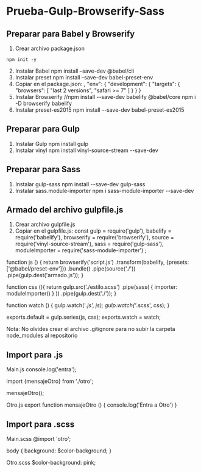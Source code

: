 # Prueba-Gulp-Browserify-Sass

## Preparar para Babel y Browserify 
1. Crear archivo package.json
```scritpshell
npm init -y
```
2. Instalar Babel
	npm install –save-dev @babel/cli
3. Instalar preset
	npm install –save-dev babel-preset-env
4. Copiar en el package.json:
,
  "env": {
    "development": {
      "targets": {
        "browsers": [
          "last 2 versions",
          "safari >= 7"
        ]
      }
    }
  }
5. Instalar Browserify
//npm install --save-dev babelify @babel/core
  npm i -D browserify babelify
6. Instalar preset-es2015
  npm install --save-dev babel-preset-es2015 

## Preparar para Gulp 
1. Instalar Gulp
  npm install gulp
2. Instalar vinyl
	npm install vinyl-source-stream --save-dev

## Preparar para Sass 
1. Instalar gulp-sass
  npm install --save-dev gulp-sass 
2. Instalar sass.module-importer
  npm i sass-module-importer --save-dev

## Armado del archivo gulpfile.js 
1. Crear archivo gulpfile.js
2. Copiar en el gulpfile.js:
const  gulp  = require('gulp'),
    babelify = require('babelify'),
    browserify = require('browserify'),
    source = require('vinyl-source-stream'),
    sass = require('gulp-sass'),
    moduleImporter = require('sass-module-importer')
; 

function js () {
    return browserify('script.js')
    .transform(babelify, {presets: ['@babel/preset-env']})
    .bundle()
    .pipe(source('./'))
    .pipe(gulp.dest('armado.js'));
}

function css (){
    return gulp.src('./estilo.scss')
    .pipe(sass( { importer: moduleImporter() } ))
    .pipe(gulp.dest('./'));
}

function watch () {
    gulp.watch('*.js', js); 
    gulp.watch('*.scss', css);
}

exports.default = gulp.series(js, css);
exports.watch = watch;									

Nota: No olvides crear el archivo .gitignore para no subir la carpeta node_modules al repositorio 

## Import para .js
Main.js
console.log('entra');

import {mensajeOtro} from './otro';

mensajeOtro();

Otro.js
export function mensajeOtro () {
    console.log('Entra a Otro') 
}

## Import para .scss 
Main.scss
@import 'otro';

body {
    background: $color-background;
}

Otro.scss
$color-background: pink;
